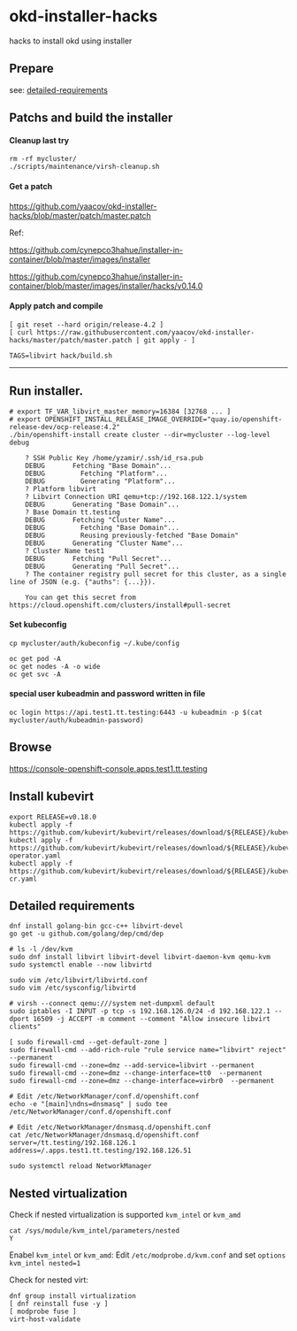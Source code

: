 # okd-installer-hacks
hacks to install okd using installer

## Prepare

see: [detailed-requirements](#detailed-requirements)

## Patchs and build the installer

#### Cleanup last try
```
rm -rf mycluster/
./scripts/maintenance/virsh-cleanup.sh
```

#### Get a patch

https://github.com/yaacov/okd-installer-hacks/blob/master/patch/master.patch

Ref:

https://github.com/cynepco3hahue/installer-in-container/blob/master/images/installer

https://github.com/cynepco3hahue/installer-in-container/blob/master/images/installer/hacks/v0.14.0

#### Apply patch and compile
```
[ git reset --hard origin/release-4.2 ]
[ curl https://raw.githubusercontent.com/yaacov/okd-installer-hacks/master/patch/master.patch | git apply - ]
```
```
TAGS=libvirt hack/build.sh
```
-------------------------------------------

## Run installer.
```
# export TF_VAR_libvirt_master_memory=16384 [32768 ... ]
# export OPENSHIFT_INSTALL_RELEASE_IMAGE_OVERRIDE="quay.io/openshift-release-dev/ocp-release:4.2"
./bin/openshift-install create cluster --dir=mycluster --log-level debug

	? SSH Public Key /home/yzamir/.ssh/id_rsa.pub
	DEBUG       Fetching "Base Domain"...              
	DEBUG         Fetching "Platform"...               
	DEBUG         Generating "Platform"...             
	? Platform libvirt
	? Libvirt Connection URI qemu+tcp://192.168.122.1/system
	DEBUG       Generating "Base Domain"...            
	? Base Domain tt.testing
	DEBUG       Fetching "Cluster Name"...             
	DEBUG         Fetching "Base Domain"...            
	DEBUG         Reusing previously-fetched "Base Domain" 
	DEBUG       Generating "Cluster Name"...           
	? Cluster Name test1
	DEBUG       Fetching "Pull Secret"...              
	DEBUG       Generating "Pull Secret"...            
	? The container registry pull secret for this cluster, as a single line of JSON (e.g. {"auths": {...}}).

	You can get this secret from https://cloud.openshift.com/clusters/install#pull-secret
```

#### Set kubeconfig
```
cp mycluster/auth/kubeconfig ~/.kube/config

oc get pod -A
oc get nodes -A -o wide
oc get svc -A
```

#### special user kubeadmin and password written in file
```
oc login https://api.test1.tt.testing:6443 -u kubeadmin -p $(cat mycluster/auth/kubeadmin-password)
```

## Browse
https://console-openshift-console.apps.test1.tt.testing

## Install kubevirt
```
export RELEASE=v0.18.0
kubectl apply -f https://github.com/kubevirt/kubevirt/releases/download/${RELEASE}/kubevirt.yaml
kubectl apply -f https://github.com/kubevirt/kubevirt/releases/download/${RELEASE}/kubevirt-operator.yaml
kubectl apply -f https://github.com/kubevirt/kubevirt/releases/download/${RELEASE}/kubevirt-cr.yaml

```

## Detailed requirements
```
dnf install golang-bin gcc-c++ libvirt-devel
go get -u github.com/golang/dep/cmd/dep

# ls -l /dev/kvm 
sudo dnf install libvirt libvirt-devel libvirt-daemon-kvm qemu-kvm
sudo systemctl enable --now libvirtd

sudo vim /etc/libvirt/libvirtd.conf
sudo vim /etc/sysconfig/libvirtd

# virsh --connect qemu:///system net-dumpxml default
sudo iptables -I INPUT -p tcp -s 192.168.126.0/24 -d 192.168.122.1 --dport 16509 -j ACCEPT -m comment --comment "Allow insecure libvirt clients"
   
[ sudo firewall-cmd --get-default-zone ]
sudo firewall-cmd --add-rich-rule "rule service name="libvirt" reject" --permanent
sudo firewall-cmd --zone=dmz --add-service=libvirt --permanent
sudo firewall-cmd --zone=dmz --change-interface=tt0  --permanent
sudo firewall-cmd --zone=dmz --change-interface=virbr0  --permanent

# Edit /etc/NetworkManager/conf.d/openshift.conf
echo -e "[main]\ndns=dnsmasq" | sudo tee /etc/NetworkManager/conf.d/openshift.conf

# Edit /etc/NetworkManager/dnsmasq.d/openshift.conf 
cat /etc/NetworkManager/dnsmasq.d/openshift.conf 
server=/tt.testing/192.168.126.1
address=/.apps.test1.tt.testing/192.168.126.51

sudo systemctl reload NetworkManager

```

## Nested virtualization
Check if nested virtualization is supported `kvm_intel` or `kvm_amd`
```
cat /sys/module/kvm_intel/parameters/nested
Y
```

Enabel `kvm_intel` or `kvm_amd`:
Edit `/etc/modprobe.d/kvm.conf` and set `options kvm_intel nested=1`

Check for nested virt:
```
dnf group install virtualization
[ dnf reinstall fuse -y ]
[ modprobe fuse ]
virt-host-validate
```
